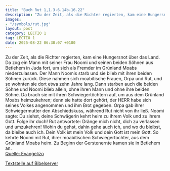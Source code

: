 ```yaml
---
title: "Buch Rut 1,1.3-6.14b-16.22"
description: "Zu der Zeit, als die Richter regierten, kam eine Hungersnot über das Land. Da zog ein Mann mit seiner Frau Noomi und seinen beiden Söhnen aus Betlehem in Juda fort, um sich als Fremder im Grünland Moabs niederzulassen. Der Mann Noomis starb und sie blieb mit ihren beiden Söhnen z...."
images:
- "/symbols/rut.jpg"
layout: post
category: LECTIO 1
tag: LECTIO 1
date: 2025-08-22 06:30:07 +0100
---
```

Zu der Zeit, als die Richter regierten, kam eine Hungersnot über das Land. Da zog ein Mann mit seiner Frau Noomi und seinen beiden Söhnen aus Betlehem in Juda fort, um sich als Fremder im Grünland Moabs niederzulassen.
Der Mann Noomis starb und sie blieb mit ihren beiden Söhnen zurück.<!--more-->
Diese nahmen sich moabitische Frauen, Orpa und Rut, und so wohnten sie dort etwa zehn Jahre lang.
Dann starben auch die beiden Söhne und Noomi blieb allein, ohne ihren Mann und ohne ihre beiden Söhne.
Da brach sie mit ihren Schwiegertöchtern auf, um aus dem Grünland Moabs heimzukehren; denn sie hatte dort gehört, der HERR habe sich seines Volkes angenommen und ihm Brot gegeben.
Orpa gab ihrer Schwiegermutter den Abschiedskuss, während Rut nicht von ihr ließ.
Noomi sagte: Du siehst, deine Schwägerin kehrt heim zu ihrem Volk und zu ihrem Gott. Folge ihr doch!
Rut antwortete: Dränge mich nicht, dich zu verlassen und umzukehren! Wohin du gehst, dahin gehe auch ich, und wo du bleibst, da bleibe auch ich. Dein Volk ist mein Volk und dein Gott ist mein Gott.
So kehrte Noomi mit Rut, ihrer moabitischen Schwiegertochter, aus dem Grünland Moabs heim. Zu Beginn der Gerstenernte kamen sie in Betlehem an.<br>
[Quelle: Evangelizo](https://evangeliumtagfuertag.org/DE/gospel)

[Textstelle auf Bibelserver](https://www.bibleserver.com/EU/Rut1,1.3-6.14b-16.22)
